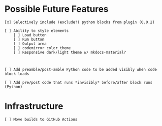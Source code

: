 # Possible Future Features

    [x] Selectively include (exclude?) python blocks from plugin (0.0.2)

    [ ] Ability to style elements
        [ ] Load button
        [ ] Run button
        [ ] Output area
        [ ] codemirror color theme
        [ ] Responsive dark/light theme w/ mkdocs-material?
    
    
    
    [ ] Add preamble/post-amble Python code to be added visibly when code block loads

    [ ] Add pre/post code that runs *invisibly* before/after block runs (Python)

# Infrastructure
    
    [ ] Move builds to GitHub Actions
